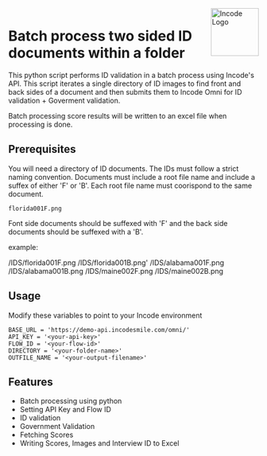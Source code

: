 <img src="https://incode.com/wp-content/uploads/2022/12/cropped-favicon.jpg?w=96" alt="Incode Logo" title="Incode Developer Sample | Python" align="right" height="96" width="96"/>

# Batch process two sided ID documents within a folder

This python script performs ID validation in a batch process using Incode's API.  This script iterates a single directory of ID images to find front and back sides of a document and then submits them to Incode Omni for ID validation + Goverment validation.  

Batch processing score results will be written to an excel file when processing is done.

## Prerequisites

You will need a directory of ID documents.  The IDs must follow a strict naming convention.  Documents must include a root file name and include a suffex of either 'F' or 'B'.  Each root file name must coorispond to the same document.

```florida001F.png```

Font side documents should be suffexed with 'F' and the back side documents should be suffexed with a 'B'.

example:

/IDS/florida001F.png
/IDS/florida001B.png'
/IDS/alabama001F.png
/IDS/alabama001B.png
/IDS/maine002F.png
/IDS/maine002B.png

## Usage

Modify these variables to point to your Incode environment 

```
BASE_URL = 'https://demo-api.incodesmile.com/omni/'
API_KEY = '<your-api-key>'
FLOW_ID = '<your-flow-id>'
DIRECTORY = '<your-folder-name>'
OUTFILE_NAME = '<your-output-filename>'
```

## Features

* Batch processing using python
* Setting API Key and Flow ID
* ID validation
* Government Validation
* Fetching Scores
* Writing Scores, Images and Interview ID to Excel

